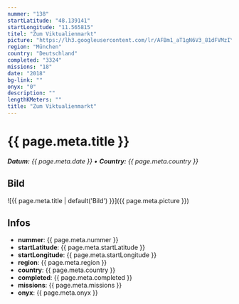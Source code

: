 ```yaml
---
nummer: "138"
startLatitude: "48.139141"
startLongitude: "11.565815"
titel: "Zum Viktualienmarkt"
picture: "https://lh3.googleusercontent.com/lr/AFBm1_aT1gN6V3_81dFVMzIYEeaY1xT7b-N5cljeVL2J7DLAC1OC6Q23z2qGtPJELgzFUZsO5ewT3HTEVwLG3K4l_JF6V5GoEUKGXsa0jQSrF0sDSTdS7yGHjfazIOemeTex5N50waCfKUinPa_dzJXFP5m4hY_dkfspr8eITNksVQY_WFioFBUztzDX3FpgYtD3fyqSDKahLMvVfGuCyU3lcB8XdfO8kBsrXe9R-3Xrumrp9gclI7-tugDPMTnkMzIZ_O-pU3zW3kBUUQMOEeRjcjeXqhruoAa_v2TFt4WooXXRdg2AylyRBylYvAmLK8TDn4vO22wBzDbHE2M-Tk8HgPP7DoobmLfdPiDweMHdnctczk_QTxkvJ-i8rv6TR4WEvaYT9Qfs8cHqyXjOzHOQNrBrcqkMwRmLB3dEnGEGmwbnwclBVoUW2bgTyVBC7AIEy9APhdLj7AaPM7ZUs4ktja3OsQ_pRAuZzTnBvXRxFhRo0luK4u_ibGsq4i-8NsnVLddEZ_MSADGe1JJBLhCjPKXsynMUIs9aUnj4FcIaptgX7IB6hI_kyRa5llHsFc3BEFI1EtUNTKWSVcu5IL9e1rHj5D7ap8d6U4vTCk-bDQQG0Vm0dsXWHZommMeQyqhg2vJLm-ttH9nuiiIDYtzdh5XH47aifoMK4Xw-aNRhkNCEAQq7OHWzbKpBwfclk3QAs0F6DbCi_Ce0ThGtGBeyBGriF0mIi17B2pYhtrg3TbifCiGHSagfLv-lVeFp9e6zXY0Ea9sAawfigQQzQ_HJIkleu5bVkiiL6NrBS_9f-n4xBWnYs4TnDkbM272rZwdutg2ExMtBkAblDBO_vdt7PzILEw_Ps0I"
region: "München"
country: "Deutschland"
completed: "3324"
missions: "18"
date: "2018"
bg-link: ""
onyx: "0"
description: ""
lengthKMeters: ""
title: "Zum Viktualienmarkt"
---
```


# {{ page.meta.title }}
_**Datum:** {{ page.meta.date }} • **Country:** {{ page.meta.country }}_

## Bild
![{{ page.meta.title | default('Bild') }}]({{ page.meta.picture }})

## Infos
- **nummer**: {{ page.meta.nummer }}
- **startLatitude**: {{ page.meta.startLatitude }}
- **startLongitude**: {{ page.meta.startLongitude }}
- **region**: {{ page.meta.region }}
- **country**: {{ page.meta.country }}
- **completed**: {{ page.meta.completed }}
- **missions**: {{ page.meta.missions }}
- **onyx**: {{ page.meta.onyx }}

